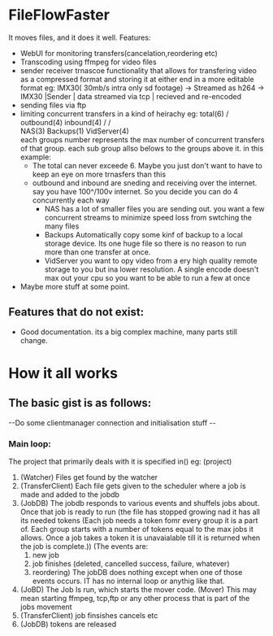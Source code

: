 # FileFlowFaster
It moves files, and it does it well.
Features:
- WebUI for monitoring transfers(cancelation,reordering etc)
- Transcoding using ffmpeg for video files
- sender receiver trnascoe functionality that allows for transfering video as a compressed format and storing it at either end in a more editable format
  eg: IMX30( 30mb/s intra only sd footage) -> Streamed as h264   -> IMX30
      |Sender                              | data streamed via tcp | recieved and re-encoded
- sending files via ftp
- limiting concurrent transfers in a kind of heirachy
  eg:        total(6)
           /       \
   outbound(4)     inbound(4)
      /            /           \
   NAS(3)    Backups(1)      VidServer(4)   
  each groups number represents the max number of concurrent transfers of that group. each sub group allso belows to the groups above it.
  in this example: 
    - The total can never exceede 6. Maybe you just don't want to have to keep an eye on more trnasfers than this
    - outbound and inbound are sneding and receiving over the internet. say you have 100^/100v internet. So you decide you can do 4 concurrently each way
      - NAS has a lot of smaller files you are sending out. you want a few concurrent streams to minimize speed loss from swtching the many files
      - Backups
        Automatically copy some kinf of backup to a local storage device. Its one huge file so there is no reason to run more than one transfer at once.
      - VidServer you want to opy video from a ery high quality remote storage to you but ina  lower resolution. 
        A single encode doesn't max out your cpu so you want to be able to run a few at once
- Maybe more stuff at some point.
## Features that do not exist:
- Good documentation. its a big complex machine, many parts still change.

# How it all works

  ## The basic gist is as follows:
  
  --Do some clientmanager connection and initialisation stuff --
  ### Main loop:
  
  The project that primarily deals with it is specified in() eg: (project)
  
  1. (Watcher) Files get found by the watcher
  2. (TransferClient) Each file gets given to the scheduler where a job is made and added to the jobdb
  3. (JobDB) The jobdb responds to various events and shuffels jobs about. Once that job is ready to run 
    (the file has stopped growing nad it has all its needed tokens
      (Each job needs a token fomr every group it is a part of. Each group starts with a number of tokens equal to the max jobs it allows.
        Once a job takes a token it is unavaialable till it is returned when the job is complete.))
    (The events are:
      1. new job
      2. job finishes (deleted, cancelled success, failure, whatever)
      3. reordering)
      The jobDB does nothing except when one of those events occurs. IT has no internal loop or anythig like that.
  4. (JoBD) The Job Is run, which starts the mover code. (Mover) This may mean starting ffmpeg, tcp,ftp or any other process that is part of the jobs movement
  5. (TransferClient) job finsishes cancels etc
  6. (JobDB) tokens are released
  
  
